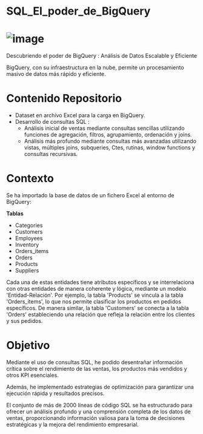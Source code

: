 # SQL_El_poder_de_BigQuery

# ![image](https://github.com/ElenaPindado/SQL_El_poder_de_BigQuery/assets/123492666/7709dbb4-8e5b-42fa-b07f-6eb60213ed5e)

Descubriendo el poder de BigQuery :  Análisis de Datos Escalable y Eficiente

BigQuery, con su infraestructura en la nube, permite un procesamiento masivo de datos más rápido y eficiente.

# Contenido Repositorio

- Dataset en archivo Excel para la carga en BigQuery.
- Desarrollo de consultas SQL  :
  - Análisis inicial de ventas mediante consultas sencillas utilizando funciones de agregación, filtros, agrupamiento, ordenación y joins.
  - Análisis más profundo mediante consultas más avanzadas utilizando vistas, múltiples joins, subqueries, Ctes, rutinas, window functions y consultas recursivas.

# Contexto

Se ha importado la base de datos de un fichero Excel al entorno de BigQuery: 

**Tablas**  

- Categories
- Customers
- Employees
- Inventory
- Orders_items
- Orders
- Products
- Suppliers

Cada una de estas entidades tiene atributos específicos y se interrelaciona con otras entidades de manera coherente y lógica, mediante un modelo 'Entidad-Relación'.
Por ejemplo, la tabla 'Products' se vincula a la tabla 'Orders_items', lo que nos permite clasificar los productos en pedidos específicos. De manera similar, la tabla 'Customers' se conecta a la tabla 'Orders' estableciendo una relación que refleja la relación entre los clientes y sus pedidos.


# Objetivo

Mediante el uso de consultas SQL, he podido desentrañar información crítica sobre el rendimiento de las ventas, los productos más vendidos y otros KPI esenciales.

Además, he implementado estrategias de optimización para garantizar una ejecución rápida y resultados precisos.

El conjunto de más de 2000 líneas de código SQL se ha estructurado para ofrecer un análisis profundo y una comprensión completa de los datos de ventas, proporcionando información valiosa para la toma de decisiones estratégicas y la mejora del rendimiento empresarial.
